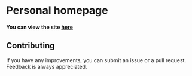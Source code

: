 # Personal homepage

**You can view the site [here](https://dojje.se)**

## Contributing

If you have any improvements, you can submit an issue or a pull request. Feedback is always appreciated.

